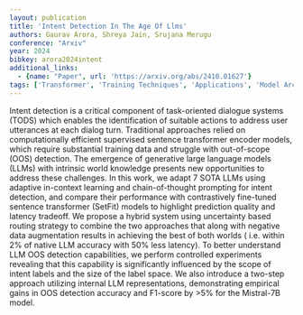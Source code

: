 ```yaml
---
layout: publication
title: 'Intent Detection In The Age Of Llms'
authors: Gaurav Arora, Shreya Jain, Srujana Merugu
conference: "Arxiv"
year: 2024
bibkey: arora2024intent
additional_links:
  - {name: "Paper", url: 'https://arxiv.org/abs/2410.01627'}
tags: ['Transformer', 'Training Techniques', 'Applications', 'Model Architecture', 'Prompting', 'Reinforcement Learning', 'Pretraining Methods']
---
```

Intent detection is a critical component of task-oriented dialogue systems
(TODS) which enables the identification of suitable actions to address user
utterances at each dialog turn. Traditional approaches relied on
computationally efficient supervised sentence transformer encoder models, which
require substantial training data and struggle with out-of-scope (OOS)
detection. The emergence of generative large language models (LLMs) with
intrinsic world knowledge presents new opportunities to address these
challenges. In this work, we adapt 7 SOTA LLMs using adaptive in-context
learning and chain-of-thought prompting for intent detection, and compare their
performance with contrastively fine-tuned sentence transformer (SetFit) models
to highlight prediction quality and latency tradeoff. We propose a hybrid
system using uncertainty based routing strategy to combine the two approaches
that along with negative data augmentation results in achieving the best of
both worlds ( i.e. within 2% of native LLM accuracy with 50% less latency). To
better understand LLM OOS detection capabilities, we perform controlled
experiments revealing that this capability is significantly influenced by the
scope of intent labels and the size of the label space. We also introduce a
two-step approach utilizing internal LLM representations, demonstrating
empirical gains in OOS detection accuracy and F1-score by >5% for the
Mistral-7B model.
